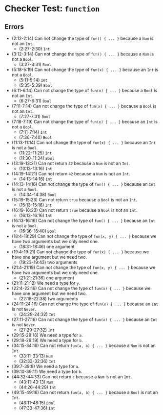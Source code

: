 # Checker Test: `function`

## Errors
- (2:12-2:14) Can not change the type of `fun() { ... }` because a `Num` is not an `Int`.
  - (2:27-2:30) `Int`
- (3:12-3:14) Can not change the type of `fun() { ... }` because a `Num` is not a `Bool`.
  - (3:27-3:31) `Bool`
- (5:18-5:19) Can not change the type of `fun(x) { ... }` because an `Int` is not a `Bool`.
  - (5:11-5:14) `Int`
  - (5:35-5:39) `Bool`
- (6:11-6:14) Can not change the type of `fun(x) { ... }` because a `Bool` is not an `Int`.
  - (6:27-6:31) `Bool`
- (7:11-7:14) Can not change the type of `fun(x) { ... }` because a `Bool` is not an `Int`.
  - (7:27-7:31) `Bool`
- (7:18-7:19) Can not change the type of `fun(x) { ... }` because an `Int` is not a `Bool`.
  - (7:11-7:14) `Int`
  - (7:36-7:40) `Bool`
- (11:13-11:14) Can not change the type of `fun(x) { ... }` because an `Int` is not a `Bool`.
  - (11:22-11:25) `Int`
  - (11:30-11:34) `Bool`
- (13:19-13:21) Can not return `42` because a `Num` is not an `Int`.
  - (13:13-13:16) `Int`
- (14:19-14:21) Can not return `42` because a `Num` is not an `Int`.
  - (14:13-14:16) `Int`
- (14:13-14:16) Can not change the type of `fun() { ... }` because an `Int` is not a `Bool`.
  - (14:34-14:38) `Bool`
- (15:19-15:23) Can not return `true` because a `Bool` is not an `Int`.
  - (15:13-15:16) `Int`
- (16:19-16:23) Can not return `true` because a `Bool` is not an `Int`.
  - (16:13-16:16) `Int`
- (16:13-16:16) Can not change the type of `fun() { ... }` because an `Int` is not a `Bool`.
  - (16:36-16:40) `Bool`
- (18:4-18:29) Can not change the type of `fun(x, y) { ... }` because we have two arguments but we only need one.
  - (18:31-18:46) one argument
- (19:4-19:21) Can not change the type of `fun(x) { ... }` because we have one argument but we need two.
  - (19:23-19:43) two arguments
- (21:4-21:19) Can not change the type of `fun(x, y) { ... }` because we have two arguments but we only need one.
  - (21:21-21:36) one argument
- (21:11-21:12) We need a type for `y`.
- (22:4-22:16) Can not change the type of `fun(x) { ... }` because we have one argument but we need two.
  - (22:18-22:38) two arguments
- (24:11-24:16) Can not change the type of `fun(x) { ... }` because an `Int` is not `Never`.
  - (24:29-24:32) `Int`
- (27:11-27:16) Can not change the type of `fun(x) { ... }` because an `Int` is not `Never`.
  - (27:29-27:32) `Int`
- (29:15-29:16) We need a type for `a`.
- (29:18-29:19) We need a type for `b`.
- (34:15-34:16) Can not return `fun(a, b) { ... }` because a `Num` is not an `Int`.
  - (33:11-33:13) `Num`
  - (32:33-32:36) `Int`
- (39:7-39:8) We need a type for `a`.
- (39:10-39:11) We need a type for `b`.
- (44:32-44:33) Can not return `c` because a `Num` is not an `Int`.
  - (43:11-43:13) `Num`
  - (44:26-44:29) `Int`
- (49:15-49:16) Can not return `fun(a, b) { ... }` because a `Bool` is not an `Int`.
  - (48:11-48:15) `Bool`
  - (47:33-47:36) `Int`
